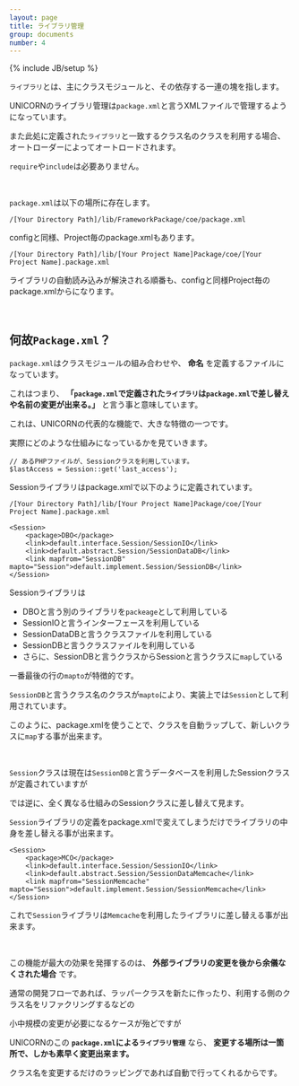 ```yaml
---
layout: page
title: ライブラリ管理
group: documents
number: 4
---
```

{% include JB/setup %}

`ライブラリ`とは、主にクラスモジュールと、その依存する一連の塊を指します。

UNICORNのライブラリ管理は`package.xml`と言うXMLファイルで管理するようになっています。

また此処に定義された`ライブラリ`と一致するクラス名のクラスを利用する場合、オートローダーによってオートロードされます。

`require`や`include`は必要ありません。

<br/>

`package.xml`は以下の場所に存在します。

```
/[Your Directory Path]/lib/FrameworkPackage/coe/package.xml
```

configと同様、Project毎のpackage.xmlもあります。

```
/[Your Directory Path]/lib/[Your Project Name]Package/coe/[Your Project Name].package.xml
```

ライブラリの自動読み込みが解決される順番も、configと同様Project毎のpackage.xmlからになります。

<br/>

## 何故`Package.xml`？
`package.xml`はクラスモジュールの組み合わせや、 **命名** を定義するファイルになっています。

これはつまり、 **「`package.xml`で定義された`ライブラリ`は`package.xml`で差し替えや名前の変更が出来る。」** と言う事と意味しています。

これは、UNICORNの代表的な機能で、大きな特徴の一つです。

実際にどのような仕組みになっているかを見ていきます。

    // あるPHPファイルが、Sessionクラスを利用しています。
    $lastAccess = Session::get('last_access');

Sessionライブラリはpackage.xmlで以下のように定義されています。

```
/[Your Directory Path]/lib/[Your Project Name]Package/coe/[Your Project Name].package.xml
```

    <Session>
    	<package>DBO</package>
    	<link>default.interface.Session/SessionIO</link>
    	<link>default.abstract.Session/SessionDataDB</link>
    	<link mapfrom="SessionDB" mapto="Session">default.implement.Session/SessionDB</link>
    </Session>

Sessionライブラリは

* DBOと言う別のライブラリを`packeage`として利用している
* SessionIOと言うインターフェースを利用している
* SessionDataDBと言うクラスファイルを利用している
* SessionDBと言うクラスファイルを利用している
* さらに、SessionDBと言うクラスからSessionと言うクラスに`map`している

一番最後の行の`mapto`が特徴的です。

`SessionDB`と言うクラス名のクラスが`mapto`により、実装上では`Session`として利用されています。

このように、package.xmlを使うことで、クラスを自動ラップして、新しいクラスに`map`する事が出来ます。

<br/>

`Session`クラスは現在は`SessionDB`と言うデータベースを利用したSessionクラスが定義されていますが

では逆に、全く異なる仕組みのSessionクラスに差し替えて見ます。


`Session`ライブラリの定義をpackage.xmlで変えてしまうだけでライブラリの中身を差し替える事が出来ます。

    <Session>
    	<package>MCO</package>
    	<link>default.interface.Session/SessionIO</link>
    	<link>default.abstract.Session/SessionDataMemcache</link>
    	<link mapfrom="SessionMemcache" mapto="Session">default.implement.Session/SessionMemcache</link>
    </Session>

これで`Session`ライブラリは`Memcache`を利用したライブラリに差し替える事が出来ます。

<br/>

この機能が最大の効果を発揮するのは、 **外部ライブラリの変更を後から余儀なくされた場合** です。

通常の開発フローであれば、ラッパークラスを新たに作ったり、利用する側のクラス名をリファクリングするなどの

小中規模の変更が必要になるケースが殆どですが

UNICORNのこの **`package.xml`による`ライブラリ管理`** なら、 **変更する場所は一箇所で、しかも素早く変更出来ます。** 

クラス名を変更するだけのラッピングであれば自動で行ってくれるからです。
